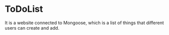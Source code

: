 # ToDoList
It is a website connected to Mongoose, which is a list of things that different users can create and add.
